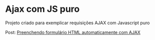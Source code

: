 # Ajax com JS puro
Projeto criado para exemplicar requisições AJAX com Javascript puro

Post: [Preenchendo formulário HTML automaticamente com AJAX](http://blog.matheuscastiglioni.com.br/requisicoes-ajax-com-javascript)
